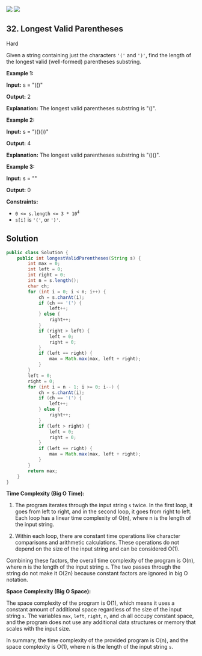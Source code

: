 [![](https://img.shields.io/github/stars/javadev/LeetCode-in-Java?label=Stars&style=flat-square)](https://github.com/javadev/LeetCode-in-Java)
[![](https://img.shields.io/github/forks/javadev/LeetCode-in-Java?label=Fork%20me%20on%20GitHub%20&style=flat-square)](https://github.com/javadev/LeetCode-in-Java/fork)

## 32\. Longest Valid Parentheses

Hard

Given a string containing just the characters `'('` and `')'`, find the length of the longest valid (well-formed) parentheses substring.

**Example 1:**

**Input:** s = "(()"

**Output:** 2

**Explanation:** The longest valid parentheses substring is "()". 

**Example 2:**

**Input:** s = ")()())"

**Output:** 4

**Explanation:** The longest valid parentheses substring is "()()". 

**Example 3:**

**Input:** s = ""

**Output:** 0 

**Constraints:**

*   <code>0 <= s.length <= 3 * 10<sup>4</sup></code>
*   `s[i]` is `'('`, or `')'`.

## Solution

```java
public class Solution {
    public int longestValidParentheses(String s) {
        int max = 0;
        int left = 0;
        int right = 0;
        int n = s.length();
        char ch;
        for (int i = 0; i < n; i++) {
            ch = s.charAt(i);
            if (ch == '(') {
                left++;
            } else {
                right++;
            }
            if (right > left) {
                left = 0;
                right = 0;
            }
            if (left == right) {
                max = Math.max(max, left + right);
            }
        }
        left = 0;
        right = 0;
        for (int i = n - 1; i >= 0; i--) {
            ch = s.charAt(i);
            if (ch == '(') {
                left++;
            } else {
                right++;
            }
            if (left > right) {
                left = 0;
                right = 0;
            }
            if (left == right) {
                max = Math.max(max, left + right);
            }
        }
        return max;
    }
}
```

﻿**Time Complexity (Big O Time):**

1. The program iterates through the input string `s` twice. In the first loop, it goes from left to right, and in the second loop, it goes from right to left. Each loop has a linear time complexity of O(n), where n is the length of the input string.

2. Within each loop, there are constant time operations like character comparisons and arithmetic calculations. These operations do not depend on the size of the input string and can be considered O(1).

Combining these factors, the overall time complexity of the program is O(n), where n is the length of the input string `s`. The two passes through the string do not make it O(2n) because constant factors are ignored in big O notation.

**Space Complexity (Big O Space):**

The space complexity of the program is O(1), which means it uses a constant amount of additional space regardless of the size of the input string `s`. The variables `max`, `left`, `right`, `n`, and `ch` all occupy constant space, and the program does not use any additional data structures or memory that scales with the input size.

In summary, the time complexity of the provided program is O(n), and the space complexity is O(1), where n is the length of the input string `s`.
